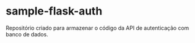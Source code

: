 # sample-flask-auth
Repositório criado para armazenar o código da API de autenticação com banco de dados.